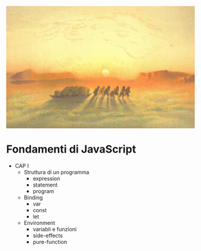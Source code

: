 
<img src="./img/javascript-foundations-i.jpg" alt="javascript-foundations" align="center" width="600">

# Fondamenti di JavaScript

* CAP I
  - Struttura di un programma
    - expression
    - statement
    - program
  - Binding
    - var
    - const
    - let
  - Environment
    - variabli e funzioni
    - side-effects
    - pure-function
 
